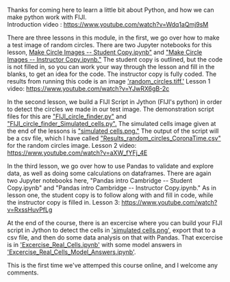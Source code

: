 Thanks for coming here to learn a little bit about Python, and how we can make python work with FIJI.  
Introduction video : https://www.youtube.com/watch?v=Wdq1aQmj9sM

There are three lessons in this module, in the first, we go over how to make a test image of random circles.  There are two Jupyter notebooks for this lesson, <a href="https://github.com/IAFIG-RMS/Python-for-Bioimage-Analysis/blob/master/sessions/day01-image-processing-and-general-analysis/03_fiji-to-python/Make%20Circle%20Images%20--%20Student%20Copy.ipynb">Make Circle Images -- Student Copy.ipynb"</a>  and <a href="https://github.com/IAFIG-RMS/Python-for-Bioimage-Analysis/blob/master/sessions/day01-image-processing-and-general-analysis/03_fiji-to-python/Make%20Circle%20Images%20--%20Instructor%20Copy.ipynb">"Make Circle Images -- Instructor Copy.ipynb."</a> The student copy is outlined, but the code is not filled in, so you can work your way through the lesson and fill in the blanks, to get an idea for the code.  The instructor copy is fully coded.  The results from running this code is an image <a href="https://github.com/IAFIG-RMS/Python-for-Bioimage-Analysis/blob/master/sessions/day01-image-processing-and-general-analysis/03_fiji-to-python/random_circles.tiff">'random_circles.tiff.'</a>
Lesson 1 video: https://www.youtube.com/watch?v=YJwRX6gB-2c

In the second lesson, we build a FIJI Script in Jython (FIJI's python) in order to detect the circles we made in our test image.  The demonstration script files for this are <a href="https://github.com/IAFIG-RMS/Python-for-Bioimage-Analysis/blob/master/sessions/day01-image-processing-and-general-analysis/03_fiji-to-python/FIJI_circle_finder.py">"FIJI_circle_finder.py"</a> and <a href="https://github.com/IAFIG-RMS/Python-for-Bioimage-Analysis/blob/master/sessions/day01-image-processing-and-general-analysis/03_fiji-to-python/FIJI_circle_finder_Simulated_cells.py">"FIJI_circle_finder_Simulated_cells.py".</a>  The simulated cells image given at the end of the lessons is <a href="https://github.com/IAFIG-RMS/Python-for-Bioimage-Analysis/blob/master/sessions/day01-image-processing-and-general-analysis/03_fiji-to-python/simulated%20cells.png">"simulated cells.png."</a> The output of the script will be a csv file, which I have called <a href="https://github.com/IAFIG-RMS/Python-for-Bioimage-Analysis/blob/master/sessions/day01-image-processing-and-general-analysis/03_fiji-to-python/Results_random_circles_CoronaTime.csv">"Results_random_circles_CoronaTime.csv"</a> for the random circles image.
Lesson 2 video: https://www.youtube.com/watch?v=aXW_fYFj_4E

In the third lesson, we go over how to use Pandas to validate and explore data, as well as doing some calculations on dataframes.  There are again two Jupyter notebooks here, "Pandas intro Cambridge -- Student Copy.ipynb" and "Pandas intro Cambridge -- Instructor Copy.ipynb." As in lesson one, the student copy is to follow along with and fill in code, while the instructor copy is filled in. 
Lesson 3: https://www.youtube.com/watch?v=RxssHuvPfLg

At the end of the course, there is an excercise where you can build your FIJI script in Jython to detect the cells in <a href="https://github.com/IAFIG-RMS/Python-for-Bioimage-Analysis/blob/master/sessions/day01-image-processing-and-general-analysis/03_fiji-to-python/simulated%20cells.png">'simulated cells.png'</a>, export that to a csv file, and then do some data analysis on that with Pandas.  That excercise is in <a href="https://github.com/IAFIG-RMS/Python-for-Bioimage-Analysis/blob/master/sessions/day01-image-processing-and-general-analysis/03_fiji-to-python/Excercise_Real_Cells.ipynb">'Excercise_Real_Cells.ipynb'</a> with some model answers in <a href="https://github.com/IAFIG-RMS/Python-for-Bioimage-Analysis/blob/master/sessions/day01-image-processing-and-general-analysis/03_fiji-to-python/Excercise_Real_Cells_Model_Answers.ipynb">'Excercise_Real_Cells_Model_Answers.ipynb'</a>.

This is the first time we've attemped this course online, and I welcome any comments.  
